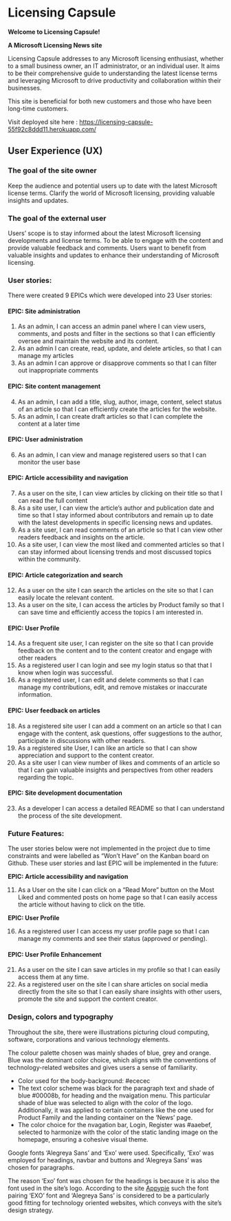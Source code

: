 # Licensing Capsule

**Welcome to Licensing Capsule!**

**A Microsoft Licensing News site**

Licensing Capsule addresses to any Microsoft licensing enthusiast, whether to a small business owner, an IT administrator, or an individual user. It aims to be their comprehensive guide to understanding the latest license terms and leveraging Microsoft to drive productivity and collaboration within their businesses.

This site is beneficial for both new customers and those who have been long-time customers.

Visit deployed site here : https://licensing-capsule-55f92c8ddd11.herokuapp.com/

## User Experience (UX)

### The goal of the site owner

Keep the audience and potential users up to date with the latest Microsoft license terms.  Clarify the world of Microsoft licensing, providing valuable insights and updates.

### The goal of the external user

Users’ scope is to stay informed about the latest Microsoft licensing developments and license terms. To be able to engage with the content and provide valuable feedback and comments. Users want to benefit from valuable insights and updates to enhance their understanding of Microsoft licensing.

### User stories:

There were created 9 EPICs which were developed into 23 User stories:

#### EPIC: Site administration

1. As an admin, I can access an admin panel where I can view users, comments, and posts and filter in the sections so that I can efficiently oversee and maintain the website and its content.
2. As an admin I can create, read, update, and delete articles, so that I can manage my articles
3. As an admin I can approve or disapprove comments so that I can filter out inappropriate comments

#### EPIC: Site content management

4. As an admin, I can add a title, slug, author, image, content, select status of an article so that I can efficiently create the articles for the website.
5. As an admin, I can create draft articles so that I can complete the content at a later time

#### EPIC: User administration

6. As an admin, I can view and manage registered users so that I can monitor the user base

#### EPIC: Article accessibility and navigation

7. As a user on the site, I can view articles by clicking on their title so that I can read the full content
8. As a site user, I can view the article’s author and publication date and time so that I stay informed about contributors and remain up to date with the latest developments in specific licensing news and updates.
9. As a site user, I can read comments of an article so that I can view other readers feedback and insights on the article.
10. As a site user, I can view the most liked and commented articles so that I can stay informed about licensing trends and most discussed topics within the community.

#### EPIC: Article categorization and search

12. As a user on the site I can search the articles on the site so that I can easily locate the relevant content.
13. As a user on the site, I can access the articles by Product family so that I can save time and efficiently access the topics I am interested in.

#### EPIC: User Profile

14. As a frequent site user, I can register on the site so that I can provide feedback on the content and to the content creator and engage with other readers
15. As a registered user I can login and see my login status so that that I know when login was successful.
17. As a registered user, I can edit and delete comments so that I can manage my contributions, edit, and remove mistakes or inaccurate information.

#### EPIC: User feedback on articles

18. As a registered site user I can add a comment on an article so that I can engage with the content, ask questions, offer suggestions to the author, participate in discussions with other readers.
19. As a registered site User, I can like an article so that I can show appreciation and support to the content creator.
20. As a site user I can view number of likes and comments of an article so that I can gain valuable insights and perspectives from other readers regarding the topic.

#### EPIC: Site development documentation

23. As a developer I can access a detailed README so that I can understand the process of the site development.

### Future Features:

The user stories below were not implemented in the project due to time constraints and were labelled as “Won’t Have” on the Kanban board on Github. These user stories and last EPIC will be implemented in the future:

**EPIC: Article accessibility and navigation**

11. As a User on the site I can click on a “Read More” button on the Most Liked and commented posts on home page so that I can easily access the article without having to click on the title.

**EPIC: User Profile**

16. As a registered user I can access my user profile page so that I can manage my comments and see their status (approved or pending).

#### EPIC: User Profile Enhancement

21. As a user on the site I can save articles in my profile so that I can easily access them at any time.
22. As a registered user on the site I can share articles on social media directly from the site so that I can easily share insights with other users, promote the site and support the content creator.

### Design, colors and typography

Throughout the site, there were illustrations picturing cloud computing, software, corporations and various technology elements. 

The colour palette chosen was mainly shades of blue, grey and orange. Blue was the dominant color choice, which aligns with the conventions of technology-related websites and gives users a sense of familiarity.

* Color used for the body-background: #ececec
* The text color scheme was black for the paragraph text and shade of blue #00008b, for heading and the nvaigation menu. This particular shade of blue was selected to align with the color of the logo. Additionally, it was applied to certain containers like the one used for Product Family and the landing container on the ‘News’ page.
* The color choice for the nvagation bar, Login, Register was #aaebef, selected to harmonize with the color of the static landing image on the homepage, ensuring a cohesive visual theme.

Google fonts ‘Alegreya Sans’ and ‘Exo’ were used. Specifically, ‘Exo’ was employed for headings, navbar and buttons and ‘Alegreya Sans’ was chosen for paragraphs.

The reason ‘Exo’ font was chosen for the headings is because it is also the font used in the site’s logo. According to the site [Appypie](https://www.appypie.com/blog/font-pairings#:~:text=Two%20fonts%20that%20look%20absolutely,tech%2C%20aerospace%2C%20and%20) such the font pairing ‘EXO’ font and ‘Alegreya Sans’ is considered to be a particularly good fitting for technology oriented websites, which conveys with the site’s design strategy.

